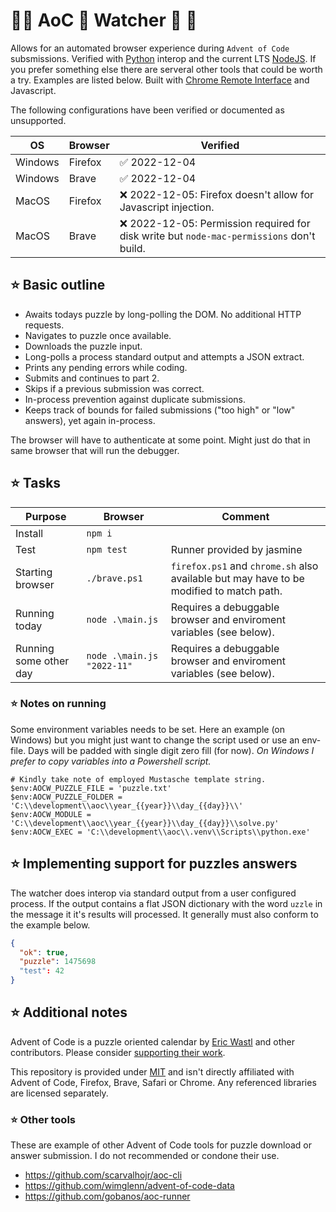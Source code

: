 # 🎁🎄 AoC 🤶 Watcher 🎄 🎁

Allows for an automated browser experience during `Advent of Code` subsmissions. Verified with [Python](https://www.python.org/downloads/) interop and the current LTS [NodeJS](https://nodejs.org/en/download/). If you prefer something else there are serveral other tools that could be worth a try. Examples are listed below. Built with [Chrome Remote Interface](https://www.npmjs.com/package/chrome-remote-interface) and Javascript.

The following configurations have been verified or documented as unsupported.

| OS  | Browser | Verified |
|------|------|------|
| Windows  | Firefox | ✅ 2022-12-04 |
| Windows  | Brave | ✅ 2022-12-04 |
| MacOS  | Firefox | ❌ 2022-12-05: Firefox doesn't allow for Javascript injection. |
| MacOS  | Brave | ❌ 2022-12-05: Permission required for disk write but `node-mac-permissions` don't build. |

## ⭐ Basic outline
- Awaits todays puzzle by long-polling the DOM. No additional HTTP requests.
- Navigates to puzzle once available.
- Downloads the puzzle input.
- Long-polls a process standard output and attempts a JSON extract.
- Prints any pending errors while coding.
- Submits and continues to part 2.
- Skips if a previous submission was correct.
- In-process prevention against duplicate submissions.
- Keeps track of bounds for failed submissions ("too high" or "low" answers), yet again in-process.

The browser will have to authenticate at some point. Might just do that in same browser that will run the debugger.

## ⭐ Tasks
| Purpose  | Browser | Comment |
|------|------|------|
| Install  | `npm i` | |
| Test  | `npm test` | Runner provided by jasmine |
| Starting browser  | `./brave.ps1` | `firefox.ps1` and `chrome.sh` also available but may have to be modified to match path. |
| Running today  | `node .\main.js` | Requires a debuggable browser and enviroment variables (see below). |
| Running some other day  | `node .\main.js "2022-11"` |  Requires a debuggable browser and enviroment variables (see below). |

### ⭐ Notes on running
Some environment variables needs to be set. Here an example (on Windows) but you might just want to change the script used or use an
env-file. Days will be padded with single digit zero fill (for now). *On Windows I prefer to copy variables into a Powershell script.*

```pwsh
# Kindly take note of employed Mustasche template string.
$env:AOCW_PUZZLE_FILE = 'puzzle.txt'
$env:AOCW_PUZZLE_FOLDER = 'C:\\development\\aoc\\year_{{year}}\\day_{{day}}\\'
$env:AOCW_MODULE = 'C:\\development\\aoc\\year_{{year}}\\day_{{day}}\\solve.py'
$env:AOCW_EXEC = 'C:\\development\\aoc\\.venv\\Scripts\\python.exe'
```

## ⭐ Implementing support for puzzles answers
The watcher does interop via standard output from a user configured process. If the output contains a flat JSON
dictionary with the word `uzzle` in the message it it's results will processed. It generally must also conform to the
example below.

```json
{
  "ok": true,
  "puzzle": 1475698
  "test": 42
}
```

## ⭐ Additional notes
Advent of Code is a puzzle oriented calendar by [Eric Wastl](https://twitter.com/ericwastl) and other contributors. Please consider [supporting their work](https://adventofcode.com/2022/support).

This repository is provided under [MIT](LICENSE) and isn't directly affiliated with Advent of Code, Firefox, Brave, Safari or Chrome. Any referenced libraries are licensed separately.

### ⭐ Other tools
These are example of other Advent of Code tools for puzzle download or answer submission. I do not recommended or condone their use. 
- https://github.com/scarvalhojr/aoc-cli
- https://github.com/wimglenn/advent-of-code-data
- https://github.com/gobanos/aoc-runner

